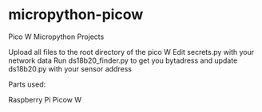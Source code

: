 # micropython-picow
Pico W Micropython Projects

Upload all files to the root directory of the pico W
Edit secrets.py with your network data
Run ds18b20_finder.py to get you bytadress and update ds18b20.py with your sensor address

Parts used:

Raspberry Pi Picow W
